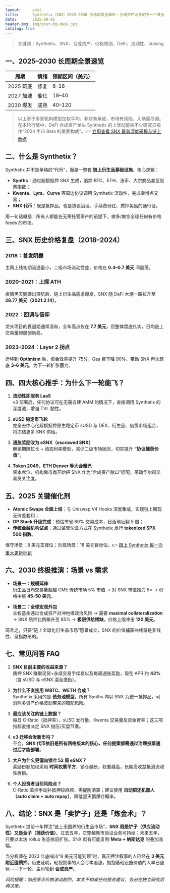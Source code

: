 ```yaml
---
layout:     post
title:      Synthetix（SNX）2025–2030 价格前景全解析：合成资产龙头的下一个黄金五年
date:       2025-09-05
header-img: img/post-bg-desk.jpg
catalog: true
---
```


> 关键词：Synthetix、SNX、合成资产、价格预测、DeFi、流动性、staking

## 一、2025–2030 长周期全景速览

| 周期 | 情绪 | 预期区间（美元） |
|-----|------|----------------|
| 2025 筑底 | 修复 | 8–18 |
| 2027 加速 | 催化 | 18–40 |
| 2030 爆发 | 成熟 | 40–120 |

> 以上基于多家机构模型加权平均，非财务承诺，市场有风险，入场需尽调。  
在本轮行情中，DeFi 合成资产龙头 Synthetix 的上涨动能被不少研究员视作“2024 牛市 Beta 的重要构成”。👉 [立即查看 SNX 最新深度研报与链上数据](https://okxdog.com/)

## 二、什么是 Synthetix？

Synthetix 并不是单纯的“代币”，而是一整套 **链上衍生品基础设施**。核心逻辑：

- **Synths**：通过超额抵押 SNX 生成，追踪 BTC、ETH、法币、大宗商品甚至股票指数；
- **Kwenta**、**Lyra**、**Curve** 等周边协议调用 Synthetix 流动性，完成零滑点交易；
- **SNX 代币**：既是抵押品，也是协议治理、手续费分红、质押奖励的通行证。

用一句话概括：所有人都能在无需托管资产的前提下，做多/做空全球任何有价格 feeds 的市场。

## 三、SNX 历史价格复盘（2018–2024）

### 2018：首发阴霾  
主网上线初期流通量小，二级市场流动性差，价格在 **0.4–0.7 美元** 间震荡。

### 2020–2021：上探 ATH  
疫情黑天鹅砸出深坑后，链上衍生品需求爆发，SNX 随 DeFi 大潮一路拉升至 **28.77 美元（2021.2.14）**。

### 2022：回调与信仰  
龙头项目的衰退期通常温和，全年高点仅在 **7.7 美元**，但整体盘底扎实，日均链上交易量却屡创新高。

### 2023–2024：Layer 2 拐点  
迁移到 **Optimism** 后，资金效率提升 75%，Gas 费下降 90%，带动 SNX 再次筑底 **3–6 美元**，为下一轮扩张蓄力。

## 四、四大核心推手：为什么下一轮能飞？

1. **流动性即服务 LaaS**  
   v3 部署后，任何协议可在无需自建 AMM 的情况下，直接调用 Synthetix 的深度池，增强 TVL 黏性。

2. **sUSD 稳定币飞轮**  
   完全去中心化超额抵押原生稳定币 sUSD 与 DEX、衍生品、借贷市场组合，将冻结更多 SNX 供给。

3. **通胀奖励改为 eSNX（escrowed SNX）**  
   解锁期限拉长 + 动态利率模型，减少二级市场抛压，切实提升 **“协议捕获价值”**。

4. **Token 2049、ETH Denver 等大会曝光**  
   资本席位、机构做市商开始把 SNX 作为“合成资产敞口”标配，带动华尔街交易员关注度。

## 五、2025 关键催化剂

- **Atomic Swaps 全面上线**：与 Uniswap V4 Hooks 深度集成，实现链上期现无价差套利；
- **OP Stack 升级完成**：预估节省 60% 交易成本，日活地址翻 5 倍；
- **传统金融机构试点**：通过监管沙盒方式在 Synthetix 发行 **tokenized SPX 500 指数**。

保守场景：8 美元支撑位；乐观场景：18 美元目标位。👉 [跟上 Synthetix 每一次重大更新标记](https://okxdog.com/)

## 六、2030 终极推演：场景 vs 需求

- **场景一：规模延伸**  
  衍生品日均交易量超越 CME 传统市场 5% 市值 → 对 SNX 市值推力 5× → 价格中枢 **45–50 美元**。

- **场景二：全球宏观外包**  
  主权基金通过合成资产对冲地缘政治风险 → 需要 **maximal collateralization** → SNX 质押比例飙升至 85% → **极限供给稀缺**，价格上限冲击 **120 美元**。

简言之，只要“链上全球化衍生品市场”愿景成立，SNX 的价值捕获曲线将是非线性、呈指数形的。

## 七、常见问答 FAQ

1. **SNX 目前主要的收益来源？**  
   质押 SNX 赚取现货+永续交易手续费以及每周通胀奖励，现在 APR 约 **43%**（含 sUSD 与 eSNX 混合激励）。

2. **为什么不直接用 WBTC、WETH 合成？**  
   Synthetix 采用的是 **债务池模型**，所有 Synths 均以 SNX 为统一抵押品，可消除多资产价格波动带来的错配风险。

3. **最应该关注的链上数据？**  
   每日 C-Ratio（抵押率）、sUSD 发行量、Kwenta 交易量及资金费率；这三项指标直接决定 SNX 抛压/买盘节奏。

4. **v3 迁移会发新币吗？**  
   不会。**SNX 代币依旧是所有网络版本的核心，任何提案都需通过治理投票通过后才能部署**。

5. **大户为什么更偏向锁仓 52 周 eSNX？**  
   奖励份额加权采用 **时间权重平方**，锁仓越长，权重越高，长期高收益抵消流动性折损。

6. **个人投资者当前风险点？**  
   C-Ratio 监控手动补抵押较麻烦，需提防清算；建议使用 **自动偿还机器人（auto claim + auto repay）**，降低黑天鹅爆仓概率。

## 八、结论：SNX 是「卖铲子」还是「炼金术」？

Synthetix 提前十年押注“链上无国界的衍生品市场”，**SNX 既是铲子（供应流动性）又是金子（捕获价值）**。过去五年，它穿越熊市验证业务可持续；未来五年，只要以太坊 rollup 生态依旧扩张，SNX 就有可能复制 **Meta + 纳斯达克** 的叠加涨幅。

当分析师在 2023 年底喊出“8 美元可能到顶”时，真正押注叙事的人已经在 **3 美元附近囤质押**。历史证明，轻视叙事的人会亏本追涨，拥抱基础设施价值的人早已退休——下一轮，主角轮到 **合成资产**。

_风险提醒：加密货币价格波动剧烈，本文不构成任何投资建议，务必在独立研究后再决策。_